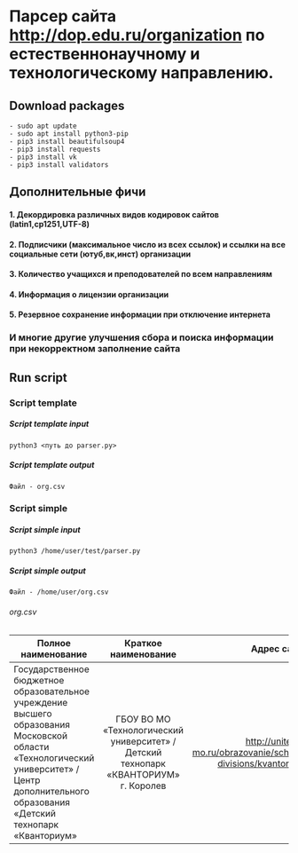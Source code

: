 # Парсер сайта http://dop.edu.ru/organization по естественнонаучному и технологическому направлению.
## Download packages
```
- sudo apt update
- sudo apt install python3-pip
- pip3 install beautifulsoup4
- pip3 install requests
- pip3 install vk
- pip3 install validators
```
## Дополнительные фичи
#### 1. Декордировка различных видов кодировок сайтов (latin1,cp1251,UTF-8)
#### 2. Подписчики (максимальное число из всех ссылок) и ссылки на все социальные сети (ютуб,вк,инст) организации
#### 3. Количество учащихся и преподователей по всем направлениям
#### 4. Информация о лицензии организации
#### 5. Резервное сохранение информации при отключение интернета 
### И многие другие улучшения сбора и поиска информации при некорректном заполнение сайта
## Run script
### Script template
##### Script template input
```
python3 <путь до parser.py>
```
##### Script template output
```
Файл - org.csv
```

### Script simple
##### Script simple input
```
python3 /home/user/test/parser.py
```
##### Script simple output
```
Файл - /home/user/org.csv
```
###### org.csv
| Полное наименование| Краткое наименование | Адрес сайта |
| ------------------ |:--------------------:| -----------:|
| Государственное бюджетное образовательное учреждение высшего образования Московской области «Технологический университет» / Центр дополнительного образования «Детский технопарк «Кванториум»    | ГБОУ ВО МО «Технологический университет» / Детский технопарк «КВАНТОРИУМ» г. Королев    | http://unitech-mo.ru/obrazovanie/school-divisions/kvantorium/ |
